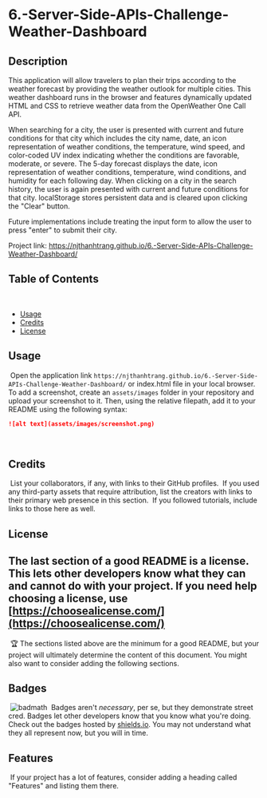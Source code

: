 # 6.-Server-Side-APIs-Challenge-Weather-Dashboard
## Description 

​This application will allow travelers to plan their trips according to the weather forecast by providing the weather outlook for multiple cities. This weather dashboard runs in the browser and features dynamically updated HTML and CSS to retrieve weather data from the OpenWeather One Call API.

 When searching for a city, the user is presented with current and future conditions for that city which includes the city name, date, an icon representation of weather conditions, the temperature, wind speed, and color-coded UV index indicating whether the conditions are favorable, moderate, or severe. The 5-day forecast displays the date, icon representation of weather conditions, temperature, wind conditions, and humidity for each following day. When clicking on a city in the search history, the user is again presented with current and future conditions for that city. localStorage stores persistent data and is cleared upon clicking the "Clear" button.

Future implementations include treating the input form to allow the user to press "enter" to submit their city.

Project link: https://njthanhtrang.github.io/6.-Server-Side-APIs-Challenge-Weather-Dashboard/
​
## Table of Contents
​
* [Usage](#usage)
* [Credits](#credits)
* [License](#license)
​
## Usage 
​
Open the application link ```https://njthanhtrang.github.io/6.-Server-Side-APIs-Challenge-Weather-Dashboard/```
or  index.html file in your local browser.
​
To add a screenshot, create an `assets/images` folder in your repository and upload your screenshot to it. Then, using the relative filepath, add it to your README using the following syntax:
​
```md
![alt text](assets/images/screenshot.png)
```
​
​
## Credits
​
List your collaborators, if any, with links to their GitHub profiles.
​
If you used any third-party assets that require attribution, list the creators with links to their primary web presence in this section.
​
If you followed tutorials, include links to those here as well.
​
​
## License
​
The last section of a good README is a license. This lets other developers know what they can and cannot do with your project. If you need help choosing a license, use [https://choosealicense.com/](https://choosealicense.com/)
​
​
---
​
🏆 The sections listed above are the minimum for a good README, but your project will ultimately determine the content of this document. You might also want to consider adding the following sections.
​
## Badges
​
![badmath](https://img.shields.io/github/languages/top/nielsenjared/badmath)
​
Badges aren't _necessary_, per se, but they demonstrate street cred. Badges let other developers know that you know what you're doing. Check out the badges hosted by [shields.io](https://shields.io/). You may not understand what they all represent now, but you will in time.
​
## Features
​
If your project has a lot of features, consider adding a heading called "Features" and listing them there.
​